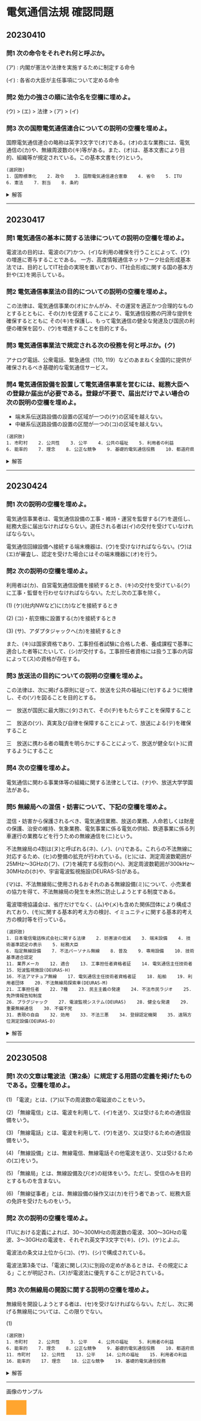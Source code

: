 # 電気通信法規 確認問題
## 20230410

### 問1 次の命令をそれぞれ何と呼ぶか。

(ア) : 内閣が憲法や法律を実施するために制定する命令

(イ) : 各省の大臣が主任事項について定める命令

### 問2 効力の強さの順に法令名を空欄に埋めよ。

(ウ) > (エ) > 法律 > (ア) > (イ)

### 問3 次の国際電気通信連合についての説明の空欄を埋めよ。

国際電気通信連合の略称は英字3文字で(オ)である。(オ)の主な業務には、電気通信の(カ)や、無線周波数の(キ)等がある。また、(オ)は、基本文書により目的、組織等が規定されている。この基本文書を(ク)という。

```
(選択肢)
1. 国際標準化    2. 政令    3. 国際電気通信連合憲章    4. 省令    5. ITU    
6. 憲法    7. 割当    8. 条約
```

<details>

<summary>解答</summary>

```
ア 2    イ 4    ウ 6    エ 8    オ 5    
カ 1    キ 7    ク 3
```

</details>

---


## 20230417

### 問1 電気通信の基本に関する法律についての説明の空欄を埋めよ。

電波法の目的は、電波の(ア)かつ、(イ)な利用の確保を行うことによって、(ウ)の増進に寄与することである。
一方、高度情報通信ネットワーク社会形成基本法では、目的としてIT社会の実現を置いており、IT社会形成に関する国の基本方針や(エ)を掲示している。

### 問2 電気通信事業法の目的についての説明の空欄を埋めよ。

この法律は、電気通信事業の(オ)にかんがみ、その運営を適正かつ合理的なものとするとともに、その(カ)を促進することにより、電気通信役務の円滑な提供を確保するとともに
その(キ)を保護し、もって電気通信の健全な発達及び国民の利便の確保を図り、(ウ)を増進することを目的とする。

### 問3 電気通信事業法で規定される次の役務を何と呼ぶか。(ク)

アナログ電話、公衆電話、緊急通信（110, 119）などのあまねく全国的に提供が確保されるべき基礎的な電気通信サービス。

### 問4 電気通信設備を設置して電気通信事業を営むには、総務大臣への登録か届出が必要である。登録が不要で、届出だけでよい場合の次の説明の空欄を埋めよ。

- 端末系伝送路設備の設置の区域が一つの(ケ)の区域を越えない。
- 中継系伝送路設備の設置の区間が一つの(コ)の区域を越えない。


```
(選択肢)
1. 市町村    2. 公共性    3. 公平    4. 公共の福祉    5. 利用者の利益    
6. 能率的    7. 理念    8. 公正な競争    9. 基礎的電気通信役務    10. 都道府県
```

<details>

<summary>解答</summary>

```
ア 3    イ 6    ウ 4    エ 7    オ 2    
カ 8    キ 5    ク 9    ケ 1    コ 10
```

</details>

---


## 20230424

### 問1 次の説明の空欄を埋めよ。

電気通信事業者は、電気通信設備の工事・維持・運営を監督する(ア)を選任し、総務大臣に届出なければならない。選任される者は(イ)の交付を受けていなければならない。

電気通信回線設備へ接続する端末機器は、(ウ)を受けなければならない。(ウ)は(エ)が審査し、認定を受けた場合にはその端末機器に(オ)を行う。


### 問2 次の説明の空欄を埋めよ。

利用者は(カ)、自営電気通信設備を接続するとき、(キ)の交付を受けている(ク)に工事・監督を行わせなければならない。ただし次の工事を除く。

(1) (ケ)(社内NWなど)に(カ)などを接続するとき

(2) (コ)・航空機に設置する(カ)を接続するとき

(3) (サ)、アダプタジャックへ(カ)を接続するとき

また、(キ)は国家資格であり、工事担任者試験に合格した者、養成課程で基準に適合した者等にたいして、(シ)が交付する。工事担任者資格には扱う工事の内容によって(ス)の資格が存在する。


### 問3 放送法の目的についての説明の空欄を埋めよ。

この法律は、次に掲げる原則に従って、放送を公共の福祉に(セ)するように規律し、その(ソ)を図ることを目的とする。

一　放送が国民に最大限に(タ)されて、その(チ)をもたらすことを保障すること

二　放送の(ツ)、真実及び自律を保障することによって、放送による(テ)を確保すること

三　放送に携わる者の職責を明らかにすることによって、放送が健全な(ト)に資するようにすること


### 問4 次の空欄を埋めよ。

電気通信に関わる事業体等の組織に関する法律としては、(ナ)や、放送大学学園法がある。


### 問5 無線局への混信・妨害について、下記の空欄を埋めよ。

混信・妨害から保護されるべき、電気通信業務、放送の業務、人命若しくは財産の保護、治安の維持、気象業務、電気事業に係る電気の供給、鉄道事業に係る列車運行の業務などを行うための無線通信を(ニ)という。

不法無線局の4割は(ヌ)と呼ばれる(ネ)、(ノ)、(ハ)である。これらの不法無線に対応するため、(ヒ)の整備の拡充が行われている。(ヒ)には、測定周波数範囲が25MHz〜3GHzの(フ)、(フ)を補完する役割の(ヘ)、測定周波数範囲が300kHz〜30MHzの(ホ)や、宇宙電波監視施設(DEURAS-S)がある。

(マ)は、不法無線局に使用されるおそれのある無線設備(ミ)について、小売業者の協力を得て、不法無線局の発生を未然に防止しようとする制度である。

電波環境協議会は、省庁だけでなく、(ム)や(メ)も含めた関係団体により構成されており、(モ)に関する基本的考え方の検討、イミュニティに関する基本的考え方の検討等を行っている。

```
(選択肢)
1. 日本電信電話株式会社に関する法律    2. 妨害波の低減    3. 端末設備    4. 技術基準認定の表示    5. 総務大臣    
6. 指定無線設備    7. 不法パーソナル無線    8. 普及    9. 専用設備    10. 技術基準適合認定    
11. 業界メーカ    12. 適合    13. 工事担任者資格者証    14. 電気通信主任技術者    15. 短波監視施設(DEURAS-H)    
16. 不法アマチュア無線    17. 電気通信主任技術者資格者証    18. 船舶    19. 利用者団体    20. 不法無線局探索車(DEURAS-M)    
21. 工事担任者    22. 7種    23. 民主主義の発達    24. 不法市民ラジオ    25. 免許情報告知制度    
26. プラグジャック    27. 電波監視システム(DEURAS)    28. 健全な発達    29. 重要無線通信    30. 不偏不党    
31. 表現の自由    32. 効用    33. 不法三悪    34. 登録認定機関    35. 遠隔方位測定設備(DEURAS-D)
```

<details>

<summary>解答</summary>

```
ア 14    イ 17    ウ 10    エ 34    オ 4    
カ 3    キ 13    ク 21    ケ 9    コ 18    
サ 26    シ 5    ス 22    セ 12    ソ 28    
タ 8    チ 32    ツ 30    テ 31    ト 23    
ナ 1    ニ 29    ヌ 33    ネ 7    ノ 16    
ハ 24    ヒ 27    フ 35    ヘ 20    ホ 15    
マ 25    ミ 6    ム 11    メ 19    モ 2
```

</details>

---


## 20230508

### 問1 次の文章は電波法（第2条）に規定する用語の定義を掲げたものである。空欄を埋めよ。

(1) 「電波」とは、(ア)以下の周波数の電磁波のことをいう。

(2) 「無線電信」とは、電波を利用して、(イ)を送り、又は受けるための通信設備をいう。

(3) 「無線電話」とは、電波を利用して、(ウ)を送り、又は受けるための通信設備をいう。

(4) 「無線設備」とは、無線電信、無線電話その他電波を送り、又は受けるための(エ)をいう。

(5) 「無線局」とは、無線設備及び(オ)の総体をいう。ただし、受信のみを目的とするものを含まない。

(6) 「無線従事者」とは、無線設備の操作又は(カ)を行う者であって、総務大臣の免許を受けたものをいう。


### 問2 次の説明の空欄を埋めよ。

ITUにおける定義によれば、30〜300MHzの周波数の電波、300〜3GHzの電波、3〜30GHzの電波を、それぞれ英文字3文字で(キ)、(ク)、(ケ)とよぶ。

電波法の条文は上位から(コ)、(サ)、(シ)で構成されている。

電波法第3条では、「電波に関し(ス)に別段の定めがあるときは、その規定による」ことが明記され、(ス)が電波法に優先することが記されている。


### 問3 次の無線局の開設に関する説明の空欄を埋めよ。

無線局を開設しようとする者は、(セ)を受けなければならない。ただし、次に掲げる無線局については、この限りでない。

(1) 





```
(選択肢)
1. 市町村    2. 公共性    3. 公平    4. 公共の福祉    5. 利用者の利益    
6. 能率的    7. 理念    8. 公正な競争    9. 基礎的電気通信役務    10. 都道府県
11. 市町村    12. 公共性    13. 公平    14. 公共の福祉    15. 利用者の利益    
16. 能率的    17. 理念    18. 公正な競争    19. 基礎的電気通信役務
```

<details>

<summary>解答</summary>

```
ア 9    イ 3    ウ 16    エ 8    オ 17    
カ 11    キ 2    ク 14    ケ 10    コ 4
サ 18    シ 15    ス 13    セ 19    ソ 1
タ 6    チ 12    ツ 5    テ 7
```

</details>

---



画像のサンプル

![img](img/orange.png)
